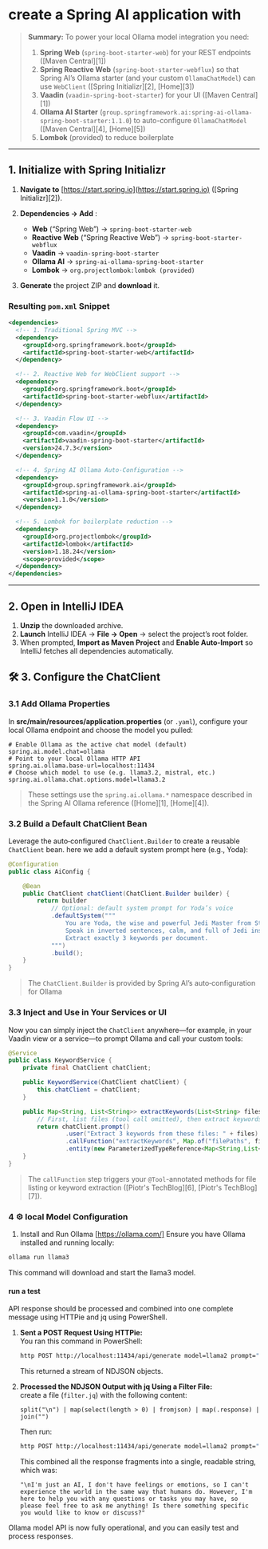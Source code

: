 # create a Spring AI application with
> **Summary:**
> To power your local Ollama model integration you need:
>
> 1. **Spring Web** (`spring-boot-starter-web`) for your REST endpoints ([Maven Central][1])
> 2. **Spring Reactive Web** (`spring-boot-starter-webflux`) so that Spring AI’s Ollama starter (and your custom `OllamaChatModel`) can use `WebClient` ([Spring Initializr][2], [Home][3])
> 3. **Vaadin** (`vaadin-spring-boot-starter`) for your UI ([Maven Central][1])
> 4. **Ollama AI Starter** (`group.springframework.ai:spring-ai-ollama-spring-boot-starter:1.1.0`) to auto-configure `OllamaChatModel` ([Maven Central][4], [Home][5])
> 5. **Lombok** (provided) to reduce boilerplate 

---

## 1. Initialize with Spring Initializr

1. **Navigate to** [https://start.spring.io](https://start.spring.io) ([Spring Initializr][2]).
2. **Dependencies → Add** :

   * **Web** (“Spring Web”) → `spring-boot-starter-web` 
   * **Reactive Web** (“Spring Reactive Web”) → `spring-boot-starter-webflux` 
   * **Vaadin** → `vaadin-spring-boot-starter` 
   * **Ollama AI** → `spring-ai-ollama-spring-boot-starter` 
   * **Lombok** → `org.projectlombok:lombok (provided)` 
4. **Generate** the project ZIP and **download** it.

### Resulting `pom.xml` Snippet

```xml
<dependencies>
  <!-- 1. Traditional Spring MVC -->
  <dependency>
    <groupId>org.springframework.boot</groupId>
    <artifactId>spring-boot-starter-web</artifactId>
  </dependency>

  <!-- 2. Reactive Web for WebClient support -->
  <dependency>
    <groupId>org.springframework.boot</groupId>
    <artifactId>spring-boot-starter-webflux</artifactId>
  </dependency>

  <!-- 3. Vaadin Flow UI -->
  <dependency>
    <groupId>com.vaadin</groupId>
    <artifactId>vaadin-spring-boot-starter</artifactId>
    <version>24.7.3</version>
  </dependency>

  <!-- 4. Spring AI Ollama Auto-Configuration -->
  <dependency>
    <groupId>group.springframework.ai</groupId>
    <artifactId>spring-ai-ollama-spring-boot-starter</artifactId>
    <version>1.1.0</version>
  </dependency>

  <!-- 5. Lombok for boilerplate reduction -->
  <dependency>
    <groupId>org.projectlombok</groupId>
    <artifactId>lombok</artifactId>
    <version>1.18.24</version>
    <scope>provided</scope>
  </dependency>
</dependencies>
```

---

## 2. Open in IntelliJ IDEA

1. **Unzip** the downloaded archive.
2. **Launch** IntelliJ IDEA → **File → Open** → select the project’s root folder.
3. When prompted, **Import as Maven Project** and **Enable Auto-Import** so IntelliJ fetches all dependencies automatically.


## 🛠 3. Configure the ChatClient

### 3.1 Add Ollama Properties

In **src/main/resources/application.properties** (or `.yaml`), configure your local Ollama endpoint and choose the model you pulled:

```properties
# Enable Ollama as the active chat model (default)
spring.ai.model.chat=ollama
# Point to your local Ollama HTTP API
spring.ai.ollama.base-url=localhost:11434
# Choose which model to use (e.g. llama3.2, mistral, etc.)
spring.ai.ollama.chat.options.model=llama3.2
```

> These settings use the `spring.ai.ollama.*` namespace described in the Spring AI Ollama reference ([Home][1], [Home][4]).

### 3.2 Build a Default ChatClient Bean

Leverage the auto‑configured `ChatClient.Builder` to create a reusable `ChatClient` bean. 
here we add a default system prompt here (e.g., Yoda):

```java
@Configuration
public class AiConfig {

    @Bean
    public ChatClient chatClient(ChatClient.Builder builder) {
        return builder
            // Optional: default system prompt for Yoda’s voice
            .defaultSystem("""
                You are Yoda, the wise and powerful Jedi Master from Star Wars.
                Speak in inverted sentences, calm, and full of Jedi insights.
                Extract exactly 3 keywords per document.
            """)
            .build();
    }
}
```

> The `ChatClient.Builder` is provided by Spring AI’s auto‑configuration for Ollama

### 3.3 Inject and Use in Your Services or UI

Now you can simply inject the `ChatClient` anywhere—for example, in your Vaadin view or a service—to prompt Ollama and call your custom tools:

```java
@Service
public class KeywordService {
    private final ChatClient chatClient;

    public KeywordService(ChatClient chatClient) {
        this.chatClient = chatClient;
    }

    public Map<String, List<String>> extractKeywords(List<String> files) {
        // First, list files (tool call omitted), then extract keywords:
        return chatClient.prompt()
                .user("Extract 3 keywords from these files: " + files)
                .callFunction("extractKeywords", Map.of("filePaths", files))
                .entity(new ParameterizedTypeReference<Map<String,List<String>>>() {});
    }
}
```

> The `callFunction` step triggers your `@Tool`-annotated methods for file listing or keyword extraction ([Piotr's TechBlog][6], [Piotr's TechBlog][7]).

### 4 ⚙️ local Model Configuration
1. Install and Run Ollama [https://ollama.com/]
   Ensure you have Ollama installed and running locally:

```bash
ollama run llama3
```
This command will download and start the llama3 model.

#### run a test
 API response should be processed and combined into one complete message using HTTPie and jq using PowerShell. 
 

1. **Sent a POST Request Using HTTPie:**  
   You ran this command in PowerShell:
   ```bash
   http POST http://localhost:11434/api/generate model=llama2 prompt="How are you?"
   ```
   This returned a stream of NDJSON objects.

2. **Processed the NDJSON Output with jq Using a Filter File:**  
   create a file (`filter.jq`) with the following content:
   ```jq
   split("\n") | map(select(length > 0) | fromjson) | map(.response) | join("")
   ```
   Then run:
   ```bash
   http POST http://localhost:11434/api/generate model=llama2 prompt="How are you?" | jq -R -s -f filter.jq
   ```
   This combined all the response fragments into a single, readable string, which was:
   ```
   "\nI'm just an AI, I don't have feelings or emotions, so I can't experience the world in the same way that humans do. However, I'm here to help you with any questions or tasks you may have, so please feel free to ask me anything! Is there something specific you would like to know or discuss?"
   ```


 Ollama model API is now fully operational, and you can easily test and process responses.